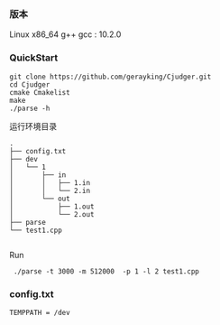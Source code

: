 ### 版本

Linux x86_64
g++  gcc : 10.2.0

### QuickStart
```
git clone https://github.com/gerayking/Cjudger.git
cd Cjudger
cmake Cmakelist
make
./parse -h
```
运行环境目录
```
.
├── config.txt
├── dev
│   └── 1
│       ├── in
│       │   ├── 1.in
│       │   └── 2.in
│       └── out
│           ├── 1.out
│           └── 2.out
├── parse
└── test1.cpp


```
Run
```
 ./parse -t 3000 -m 512000  -p 1 -l 2 test1.cpp
```
### config.txt
```
TEMPPATH = /dev
```
